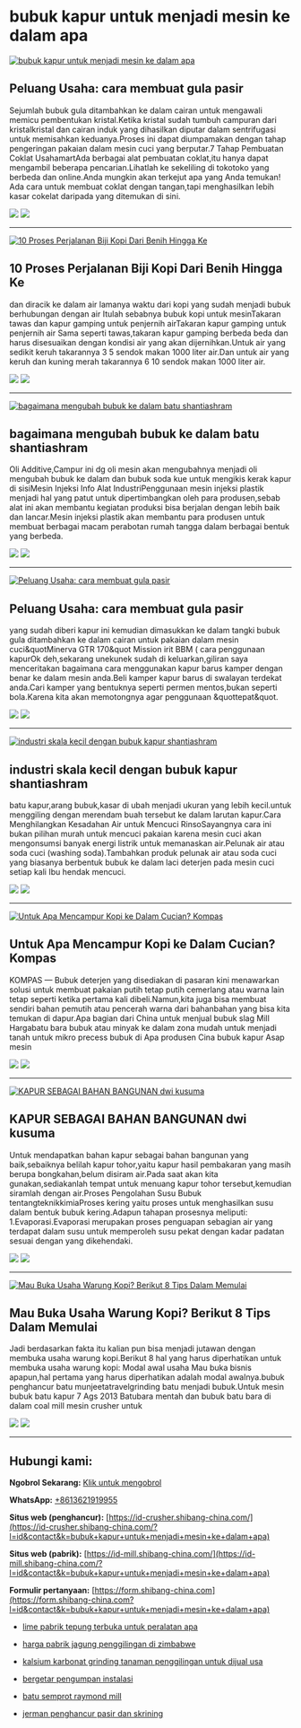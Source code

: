 # bubuk kapur untuk menjadi mesin ke dalam apa

<a href="https://swt.shibang-china.com/?l=id&img&k=bubuk+kapur+untuk+menjadi+mesin+ke+dalam+apa" target="_blank">![bubuk kapur untuk menjadi mesin ke dalam apa](http://static.shibang-china.com/all-800x300/783.jpg)</a>

## Peluang Usaha: cara membuat gula pasir
Sejumlah bubuk gula ditambahkan ke dalam cairan untuk mengawali memicu pembentukan kristal.Ketika kristal sudah tumbuh campuran dari kristalkristal dan cairan induk yang dihasilkan diputar dalam sentrifugasi untuk memisahkan keduanya.Proses ini dapat diumpamakan dengan tahap pengeringan pakaian dalam mesin cuci yang berputar.7 Tahap Pembuatan Coklat UsahamartAda berbagai alat pembuatan coklat,itu hanya dapat mengambil beberapa pencarian.Lihatlah ke sekeliling di tokotoko yang berbeda dan online.Anda mungkin akan terkejut apa yang Anda temukan! Ada cara untuk membuat coklat dengan tangan,tapi menghasilkan lebih kasar cokelat daripada yang ditemukan di sini.


<a href="https://whatsapp.shibangsoft.com/WhatsApp.php" target="_blank" title="WhatsApp">![](http://static.shibang-china.com/icon/whatsapp.png)</a> <a href="https://swt.shibang-china.com/?l=id&icon&k=bubuk+kapur+untuk+menjadi+mesin+ke+dalam+apa" target="_blank">![](http://static.shibang-china.com/icon/chat-id.png)</a>

---

<a href="https://swt.shibang-china.com/?l=id&img&k=bubuk+kapur+untuk+menjadi+mesin+ke+dalam+apa" target="_blank">![10 Proses Perjalanan Biji Kopi Dari Benih Hingga Ke](http://static.shibang-china.com/all-800x300/1219.jpg)</a>

## 10 Proses Perjalanan Biji Kopi Dari Benih Hingga Ke
dan diracik ke dalam air lamanya waktu dari kopi yang sudah menjadi bubuk berhubungan dengan air Itulah sebabnya bubuk kopi untuk mesinTakaran tawas dan kapur gamping untuk penjernih airTakaran kapur gamping untuk penjernih air Sama seperti tawas,takaran kapur gamping berbeda beda dan harus disesuaikan dengan kondisi air yang akan dijernihkan.Untuk air yang sedikit keruh takarannya 3 5 sendok makan 1000 liter air.Dan untuk air yang keruh dan kuning merah takarannya 6 10 sendok makan 1000 liter air.


<a href="https://whatsapp.shibangsoft.com/WhatsApp.php" target="_blank" title="WhatsApp">![](http://static.shibang-china.com/icon/whatsapp.png)</a> <a href="https://swt.shibang-china.com/?l=id&icon&k=bubuk+kapur+untuk+menjadi+mesin+ke+dalam+apa" target="_blank">![](http://static.shibang-china.com/icon/chat-id.png)</a>

---

<a href="https://swt.shibang-china.com/?l=id&img&k=bubuk+kapur+untuk+menjadi+mesin+ke+dalam+apa" target="_blank">![bagaimana mengubah bubuk ke dalam batu shantiashram](http://static.shibang-china.com/all-800x300/930.jpg)</a>

## bagaimana mengubah bubuk ke dalam batu shantiashram
Oli Additive,Campur ini dg oli mesin akan mengubahnya menjadi oli mengubah bubuk ke dalam dan bubuk soda kue untuk mengikis kerak kapur di sisiMesin Injeksi Info Alat IndustriPenggunaan mesin injeksi plastik menjadi hal yang patut untuk dipertimbangkan oleh para produsen,sebab alat ini akan membantu kegiatan produksi bisa berjalan dengan lebih baik dan lancar.Mesin injeksi plastik akan membantu para produsen untuk membuat berbagai macam perabotan rumah tangga dalam berbagai bentuk yang berbeda.


<a href="https://whatsapp.shibangsoft.com/WhatsApp.php" target="_blank" title="WhatsApp">![](http://static.shibang-china.com/icon/whatsapp.png)</a> <a href="https://swt.shibang-china.com/?l=id&icon&k=bubuk+kapur+untuk+menjadi+mesin+ke+dalam+apa" target="_blank">![](http://static.shibang-china.com/icon/chat-id.png)</a>

---

<a href="https://swt.shibang-china.com/?l=id&img&k=bubuk+kapur+untuk+menjadi+mesin+ke+dalam+apa" target="_blank">![Peluang Usaha: cara membuat gula pasir](http://static.shibang-china.com/all-800x300/1242.jpg)</a>

## Peluang Usaha: cara membuat gula pasir
yang sudah diberi kapur ini kemudian dimasukkan ke dalam tangki bubuk gula ditambahkan ke dalam cairan untuk pakaian dalam mesin cuci&quotMinerva GTR 170&quot Mission irit BBM ( cara penggunaan kapurOk deh,sekarang unekunek sudah di keluarkan,giliran saya menceritakan bagaimana cara menggunakan kapur barus kamper dengan benar ke dalam mesin anda.Beli kamper kapur barus di swalayan terdekat anda.Cari kamper yang bentuknya seperti permen mentos,bukan seperti bola.Karena kita akan memotongnya agar penggunaan &quottepat&quot.


<a href="https://whatsapp.shibangsoft.com/WhatsApp.php" target="_blank" title="WhatsApp">![](http://static.shibang-china.com/icon/whatsapp.png)</a> <a href="https://swt.shibang-china.com/?l=id&icon&k=bubuk+kapur+untuk+menjadi+mesin+ke+dalam+apa" target="_blank">![](http://static.shibang-china.com/icon/chat-id.png)</a>

---

<a href="https://swt.shibang-china.com/?l=id&img&k=bubuk+kapur+untuk+menjadi+mesin+ke+dalam+apa" target="_blank">![industri skala kecil dengan bubuk kapur shantiashram](http://static.shibang-china.com/all-800x300/1039.jpg)</a>

## industri skala kecil dengan bubuk kapur shantiashram
batu kapur,arang bubuk,kasar di ubah menjadi ukuran yang lebih kecil.untuk menggiling dengan merendam buah tersebut ke dalam larutan kapur.Cara Menghilangkan Kesadahan Air untuk Mencuci RinsoSayangnya cara ini bukan pilihan murah untuk mencuci pakaian karena mesin cuci akan mengonsumsi banyak energi listrik untuk memanaskan air.Pelunak air atau soda cuci (washing soda).Tambahkan produk pelunak air atau soda cuci yang biasanya berbentuk bubuk ke dalam laci deterjen pada mesin cuci setiap kali Ibu hendak mencuci.


<a href="https://whatsapp.shibangsoft.com/WhatsApp.php" target="_blank" title="WhatsApp">![](http://static.shibang-china.com/icon/whatsapp.png)</a> <a href="https://swt.shibang-china.com/?l=id&icon&k=bubuk+kapur+untuk+menjadi+mesin+ke+dalam+apa" target="_blank">![](http://static.shibang-china.com/icon/chat-id.png)</a>

---

<a href="https://swt.shibang-china.com/?l=id&img&k=bubuk+kapur+untuk+menjadi+mesin+ke+dalam+apa" target="_blank">![Untuk Apa Mencampur Kopi ke Dalam Cucian? Kompas](http://static.shibang-china.com/all-800x300/851.jpg)</a>

## Untuk Apa Mencampur Kopi ke Dalam Cucian? Kompas
KOMPAS — Bubuk deterjen yang disediakan di pasaran kini menawarkan solusi untuk membuat pakaian putih tetap putih cemerlang atau warna lain tetap seperti ketika pertama kali dibeli.Namun,kita juga bisa membuat sendiri bahan pemutih atau pencerah warna dari bahanbahan yang bisa kita temukan di dapur.Apa bagian dari China untuk menjual bubuk slag Mill Hargabatu bara bubuk atau minyak ke dalam zona mudah untuk menjadi tanah untuk mikro precess bubuk di Apa produsen Cina bubuk kapur Asap mesin


<a href="https://whatsapp.shibangsoft.com/WhatsApp.php" target="_blank" title="WhatsApp">![](http://static.shibang-china.com/icon/whatsapp.png)</a> <a href="https://swt.shibang-china.com/?l=id&icon&k=bubuk+kapur+untuk+menjadi+mesin+ke+dalam+apa" target="_blank">![](http://static.shibang-china.com/icon/chat-id.png)</a>

---

<a href="https://swt.shibang-china.com/?l=id&img&k=bubuk+kapur+untuk+menjadi+mesin+ke+dalam+apa" target="_blank">![KAPUR SEBAGAI BAHAN BANGUNAN dwi kusuma](http://static.shibang-china.com/all-800x300/933.jpg)</a>

## KAPUR SEBAGAI BAHAN BANGUNAN dwi kusuma
Untuk mendapatkan bahan kapur sebagai bahan bangunan yang baik,sebaiknya belilah kapur tohor,yaitu kapur hasil pembakaran yang masih berupa bongkahan,belum disiram air.Pada saat akan kita gunakan,sediakanlah tempat untuk menuang kapur tohor tersebut,kemudian siramlah dengan air.Proses Pengolahan Susu Bubuk tentangteknikkimiaProses kering yaitu proses untuk menghasilkan susu dalam bentuk bubuk kering.Adapun tahapan prosesnya meliputi: 1.Evaporasi.Evaporasi merupakan proses penguapan sebagian air yang terdapat dalam susu untuk memperoleh susu pekat dengan kadar padatan sesuai dengan yang dikehendaki.


<a href="https://whatsapp.shibangsoft.com/WhatsApp.php" target="_blank" title="WhatsApp">![](http://static.shibang-china.com/icon/whatsapp.png)</a> <a href="https://swt.shibang-china.com/?l=id&icon&k=bubuk+kapur+untuk+menjadi+mesin+ke+dalam+apa" target="_blank">![](http://static.shibang-china.com/icon/chat-id.png)</a>

---

<a href="https://swt.shibang-china.com/?l=id&img&k=bubuk+kapur+untuk+menjadi+mesin+ke+dalam+apa" target="_blank">![Mau Buka Usaha Warung Kopi? Berikut 8 Tips Dalam Memulai](http://static.shibang-china.com/all-800x300/952.jpg)</a>

## Mau Buka Usaha Warung Kopi? Berikut 8 Tips Dalam Memulai
Jadi berdasarkan fakta itu kalian pun bisa menjadi jutawan dengan membuka usaha warung kopi.Berikut 8 hal yang harus diperhatikan untuk membuka usaha warung kopi: Modal awal usaha Mau buka bisnis apapun,hal pertama yang harus diperhatikan adalah modal awalnya.bubuk penghancur batu munjeetatravelgrinding batu menjadi bubuk.Untuk mesin bubuk batu kapur 7 Ags 2013 Batubara mentah dan bubuk batu bara di dalam coal mill mesin crusher untuk


<a href="https://whatsapp.shibangsoft.com/WhatsApp.php" target="_blank" title="WhatsApp">![](http://static.shibang-china.com/icon/whatsapp.png)</a> <a href="https://swt.shibang-china.com/?l=id&icon&k=bubuk+kapur+untuk+menjadi+mesin+ke+dalam+apa" target="_blank">![](http://static.shibang-china.com/icon/chat-id.png)</a>

---
## Hubungi kami:

**Ngobrol Sekarang:** [Klik untuk mengobrol](https://swt.shibang-china.com?l=id&contact&k=bubuk+kapur+untuk+menjadi+mesin+ke+dalam+apa)

**WhatsApp:**  [+8613621919955](https://whatsapp.shibangsoft.com/WhatsApp.php)

**Situs web (penghancur):** [https://id-crusher.shibang-china.com/](https://id-crusher.shibang-china.com/?l=id&contact&k=bubuk+kapur+untuk+menjadi+mesin+ke+dalam+apa)

**Situs web (pabrik):** [https://id-mill.shibang-china.com/](https://id-mill.shibang-china.com/?l=id&contact&k=bubuk+kapur+untuk+menjadi+mesin+ke+dalam+apa)

**Formulir pertanyaan:** [https://form.shibang-china.com](https://form.shibang-china.com?l=id&contact&k=bubuk+kapur+untuk+menjadi+mesin+ke+dalam+apa)

* [lime pabrik tepung terbuka untuk peralatan apa](../33/lime%20pabrik%20tepung%20terbuka%20untuk%20peralatan%20apa.md)

* [harga pabrik jagung penggilingan di zimbabwe](../40/harga%20pabrik%20jagung%20penggilingan%20di%20zimbabwe.md)

* [kalsium karbonat grinding tanaman penggilingan untuk dijual usa](../37/kalsium%20karbonat%20grinding%20tanaman%20penggilingan%20untuk%20dijual%20usa.md)

* [bergetar pengumpan instalasi](../34/bergetar%20pengumpan%20instalasi.md)

* [batu semprot raymond mill](../36/batu%20semprot%20raymond%20mill.md)

* [jerman penghancur pasir dan skrining](../38/jerman%20penghancur%20pasir%20dan%20skrining.md)